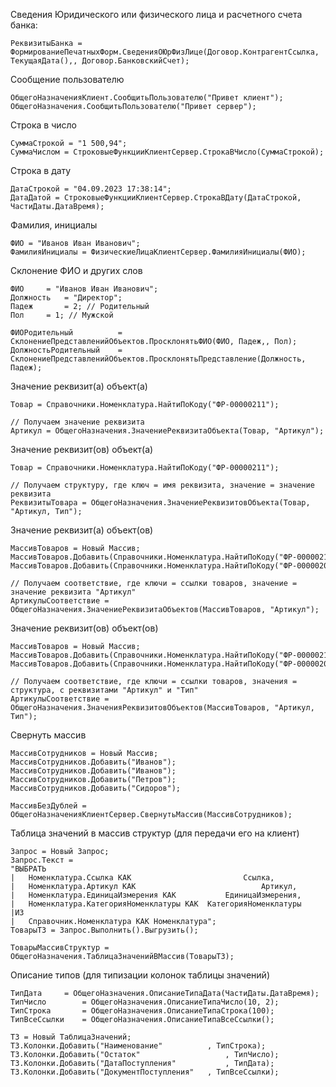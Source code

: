 
Сведения Юридического или физического лица и расчетного счета банка:
```
РеквизитыБанка = ФормированиеПечатныхФорм.СведенияОЮрФизЛице(Договор.КонтрагентСсылка, ТекущаяДата(),, Договор.БанковскийСчет);
```

Сообщение пользователю
```bsl
ОбщегоНазначенияКлиент.СообщитьПользователю("Привет клиент");
ОбщегоНазначения.СообщитьПользователю("Привет сервер");
```

Строка в число
```bsl
СуммаСтрокой = "1 500,94";
СуммаЧислом = СтроковыеФункцииКлиентСервер.СтрокаВЧисло(СуммаСтрокой);
```

Строка в дату
```bsl
ДатаСтрокой = "04.09.2023 17:38:14";
ДатаДатой = СтроковыеФункцииКлиентСервер.СтрокаВДату(ДатаСтрокой, ЧастиДаты.ДатаВремя);
```

Фамилия, инициалы
```bsl
ФИО = "Иванов Иван Иванович";
ФамилияИнициалы = ФизическиеЛицаКлиентСервер.ФамилияИнициалы(ФИО);
```

Склонение ФИО и других слов
```bsl
ФИО		= "Иванов Иван Иванович";
Должность	= "Директор";
Падеж		= 2; // Родительный
Пол		= 1; // Мужской

ФИОРодительный			= СклонениеПредставленийОбъектов.ПросклонятьФИО(ФИО, Падеж,, Пол);
ДолжностьРодительный	= СклонениеПредставленийОбъектов.ПросклонятьПредставление(Должность, Падеж);
```

Значение реквизит(а) объект(а)
```bsl
Товар = Справочники.Номенклатура.НайтиПоКоду("ФР-00000211");

// Получаем значение реквизита
Артикул = ОбщегоНазначения.ЗначениеРеквизитаОбъекта(Товар, "Артикул");
```

Значение реквизит(ов) объект(а)
```bsl
Товар = Справочники.Номенклатура.НайтиПоКоду("ФР-00000211");

// Получаем структуру, где ключ = имя реквизита, значение = значение реквизита
РеквизитыТовара = ОбщегоНазначения.ЗначениеРеквизитовОбъекта(Товар, "Артикул, Тип");
```

Значение реквизит(а) объект(ов)
```bsl
МассивТоваров = Новый Массив;
МассивТоваров.Добавить(Справочники.Номенклатура.НайтиПоКоду("ФР-00000211");
МассивТоваров.Добавить(Справочники.Номенклатура.НайтиПоКоду("ФР-00000206");

// Получаем соответствие, где ключи = ссылки товаров, значение = значение реквизита "Артикул"
АртикулыСоответствие = ОбщегоНазначения.ЗначениеРеквизитаОбъектов(МассивТоваров, "Артикул");
```

Значение реквизит(ов) объект(ов)
```bsl
МассивТоваров = Новый Массив;
МассивТоваров.Добавить(Справочники.Номенклатура.НайтиПоКоду("ФР-00000211");
МассивТоваров.Добавить(Справочники.Номенклатура.НайтиПоКоду("ФР-00000206");

// Получаем соответствие, где ключи = ссылки товаров, значения = структура, с реквизитами "Артикул" и "Тип"
АртикулыСоответствие = ОбщегоНазначения.ЗначенияРеквизитовОбъектов(МассивТоваров, "Артикул, Тип");
```

Свернуть массив
```bsl
МассивСотрудников = Новый Массив;
МассивСотрудников.Добавить("Иванов");
МассивСотрудников.Добавить("Иванов");
МассивСотрудников.Добавить("Петров");
МассивСотрудников.Добавить("Сидоров");

МассивБезДублей = ОбщегоНазначенияКлиентСервер.СвернутьМассив(МассивСотрудников);
```

Таблица значений в массив структур (для передачи его на клиент)
```bsl
Запрос = Новый Запрос;
Запрос.Текст = 
"ВЫБРАТЬ
|	Номенклатура.Ссылка КАК							Ссылка,
|	Номенклатура.Артикул КАК							Артикул,
|	Номенклатура.ЕдиницаИзмерения КАК			ЕдиницаИзмерения,
|	Номенклатура.КатегорияНоменклатуры КАК	КатегорияНоменклатуры
|ИЗ
|	Справочник.Номенклатура КАК Номенклатура";
ТоварыТЗ = Запрос.Выполнить().Выгрузить();

ТоварыМассивСтруктур = ОбщегоНазначения.ТаблицаЗначенийВМассив(ТоварыТЗ);
```

Описание типов (для типизации колонок таблицы значений)
```bsl
ТипДата		= ОбщегоНазначения.ОписаниеТипаДата(ЧастиДаты.ДатаВремя);
ТипЧисло		= ОбщегоНазначения.ОписаниеТипаЧисло(10, 2);
ТипСтрока		= ОбщегоНазначения.ОписаниеТипаСтрока(100);
ТипВсеСсылки	= ОбщегоНазначения.ОписаниеТипаВсеСсылки();

ТЗ = Новый ТаблицаЗначений;
ТЗ.Колонки.Добавить("Наименование"			, ТипСтрока);
ТЗ.Колонки.Добавить("Остаток"					, ТипЧисло);
ТЗ.Колонки.Добавить("ДатаПоступления"			, ТипДата);
ТЗ.Колонки.Добавить("ДокументПоступления"	, ТипВсеСсылки);
```


